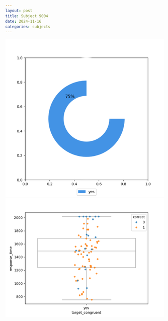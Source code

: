 ```yaml
---
layout: post
title: Subject 9004
date: 2024-11-16
categories: subjects
---
```


![](data/9004/run-17/9004_accuracy_target_congruence.png)
![](data/9004/run-17/9004_rt_congruence.png)
